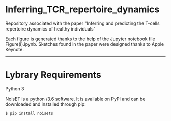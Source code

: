 # Inferring_TCR_repertoire_dynamics
Repository associated with the paper "Inferring and predicting the T-cells repertoire dynamics of healthy individuals"

Each figure is generated thanks to the help of the Jupyter notebook file Figure(i).ipynb. Sketches found in the paper were designed thanks to Apple Keynote.

----------------------------------------------------------------------------------------------------------------------------

# Lybrary Requirements

Python 3 

NoisET is a python /3.6 software. It is available on PyPI and can be downloaded and installed through pip:
```console
$ pip install noisets
```
